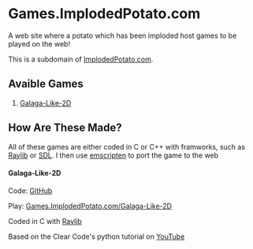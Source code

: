 # Games.ImplodedPotato.com

A web site where a potato which has been imploded host games to be played on the web!

This is a subdomain of [ImplodedPotato.com](https://github.com/ImplodedPotato/implodedpotato.com).

## Avaible Games

1. [Galaga-Like-2D](#galaga-like-2d)

## How Are These Made?

All of these games are either coded in C or C++ with framworks, such as [Raylib](https://raylib.com) or [SDL](https://www.libsdl.org/). 
I then use [emscripten](https://emscripten.org/) to port the game to the web

#### Galaga-Like-2D

Code: [GitHub](https://github.com/ImplodedPotato/Galaga-Like-2D)

Play: [Games.ImplodedPotato.com/Galaga-Like-2D](https://games.implodedpotato.com/Galaga-Like-2D/)

Coded in C with [Raylib](https://www.raylib.com/)

Based on the Clear Code's python tutorial on [YouTube](https://www.youtube.com/watch?v=UoAsDlUwjy0&t=15704s)
